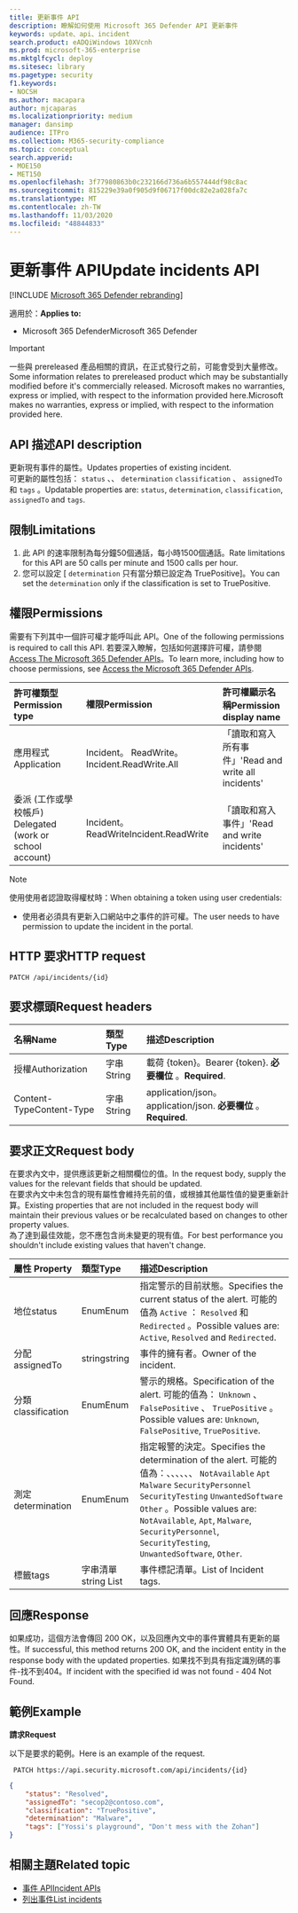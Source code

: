 ```yaml
---
title: 更新事件 API
description: 瞭解如何使用 Microsoft 365 Defender API 更新事件
keywords: update、api、incident
search.product: eADQiWindows 10XVcnh
ms.prod: microsoft-365-enterprise
ms.mktglfcycl: deploy
ms.sitesec: library
ms.pagetype: security
f1.keywords:
- NOCSH
ms.author: macapara
author: mjcaparas
ms.localizationpriority: medium
manager: dansimp
audience: ITPro
ms.collection: M365-security-compliance
ms.topic: conceptual
search.appverid:
- MOE150
- MET150
ms.openlocfilehash: 3f77980863b0c232166d736a6b557444df98c8ac
ms.sourcegitcommit: 815229e39a0f905d9f06717f00dc82e2a028fa7c
ms.translationtype: MT
ms.contentlocale: zh-TW
ms.lasthandoff: 11/03/2020
ms.locfileid: "48844833"
---
```

# <a name="update-incidents-api"></a><span data-ttu-id="2d743-104">更新事件 API</span><span class="sxs-lookup"><span data-stu-id="2d743-104">Update incidents API</span></span>

[!INCLUDE [Microsoft 365 Defender rebranding](../includes/microsoft-defender.md)]


<span data-ttu-id="2d743-105">適用於：</span><span class="sxs-lookup"><span data-stu-id="2d743-105">**Applies to:**</span></span>
- <span data-ttu-id="2d743-106">Microsoft 365 Defender</span><span class="sxs-lookup"><span data-stu-id="2d743-106">Microsoft 365 Defender</span></span>

>[!IMPORTANT] 
><span data-ttu-id="2d743-107">一些與 prereleased 產品相關的資訊，在正式發行之前，可能會受到大量修改。</span><span class="sxs-lookup"><span data-stu-id="2d743-107">Some information relates to prereleased product which may be substantially modified before it's commercially released.</span></span> <span data-ttu-id="2d743-108">Microsoft makes no warranties, express or implied, with respect to the information provided here.</span><span class="sxs-lookup"><span data-stu-id="2d743-108">Microsoft makes no warranties, express or implied, with respect to the information provided here.</span></span>


## <a name="api-description"></a><span data-ttu-id="2d743-109">API 描述</span><span class="sxs-lookup"><span data-stu-id="2d743-109">API description</span></span>
<span data-ttu-id="2d743-110">更新現有事件的屬性。</span><span class="sxs-lookup"><span data-stu-id="2d743-110">Updates properties of existing incident.</span></span>
<br><span data-ttu-id="2d743-111">可更新的屬性包括： ```status``` 、、 ```determination``` ```classification``` 、 ```assignedTo``` 和 ```tags``` 。</span><span class="sxs-lookup"><span data-stu-id="2d743-111">Updatable properties are: ```status```, ```determination```, ```classification```, ```assignedTo``` and ```tags```.</span></span>


## <a name="limitations"></a><span data-ttu-id="2d743-112">限制</span><span class="sxs-lookup"><span data-stu-id="2d743-112">Limitations</span></span>
1. <span data-ttu-id="2d743-113">此 API 的速率限制為每分鐘50個通話，每小時1500個通話。</span><span class="sxs-lookup"><span data-stu-id="2d743-113">Rate limitations for this API are 50 calls per minute and 1500 calls per hour.</span></span>
2. <span data-ttu-id="2d743-114">您可以設定 [ ```determination``` 只有當分類已設定為 TruePositive]。</span><span class="sxs-lookup"><span data-stu-id="2d743-114">You can set the ```determination``` only if the classification is set to TruePositive.</span></span>


## <a name="permissions"></a><span data-ttu-id="2d743-115">權限</span><span class="sxs-lookup"><span data-stu-id="2d743-115">Permissions</span></span>
<span data-ttu-id="2d743-116">需要有下列其中一個許可權才能呼叫此 API。</span><span class="sxs-lookup"><span data-stu-id="2d743-116">One of the following permissions is required to call this API.</span></span> <span data-ttu-id="2d743-117">若要深入瞭解，包括如何選擇許可權，請參閱 [Access The Microsoft 365 Defender APIs](api-access.md)。</span><span class="sxs-lookup"><span data-stu-id="2d743-117">To learn more, including how to choose permissions, see [Access the Microsoft 365 Defender APIs](api-access.md).</span></span>

<span data-ttu-id="2d743-118">許可權類型</span><span class="sxs-lookup"><span data-stu-id="2d743-118">Permission type</span></span> |   <span data-ttu-id="2d743-119">權限</span><span class="sxs-lookup"><span data-stu-id="2d743-119">Permission</span></span>  |   <span data-ttu-id="2d743-120">許可權顯示名稱</span><span class="sxs-lookup"><span data-stu-id="2d743-120">Permission display name</span></span>
:---|:---|:---
<span data-ttu-id="2d743-121">應用程式</span><span class="sxs-lookup"><span data-stu-id="2d743-121">Application</span></span> |   <span data-ttu-id="2d743-122">Incident。 ReadWrite。</span><span class="sxs-lookup"><span data-stu-id="2d743-122">Incident.ReadWrite.All</span></span> |    <span data-ttu-id="2d743-123">「讀取和寫入所有事件」</span><span class="sxs-lookup"><span data-stu-id="2d743-123">'Read and write all incidents'</span></span>
<span data-ttu-id="2d743-124">委派 (工作或學校帳戶) </span><span class="sxs-lookup"><span data-stu-id="2d743-124">Delegated (work or school account)</span></span> | <span data-ttu-id="2d743-125">Incident。 ReadWrite</span><span class="sxs-lookup"><span data-stu-id="2d743-125">Incident.ReadWrite</span></span> | <span data-ttu-id="2d743-126">「讀取和寫入事件」</span><span class="sxs-lookup"><span data-stu-id="2d743-126">'Read and write incidents'</span></span>

>[!NOTE]
> <span data-ttu-id="2d743-127">使用使用者認證取得權杖時：</span><span class="sxs-lookup"><span data-stu-id="2d743-127">When obtaining a token using user credentials:</span></span>
>- <span data-ttu-id="2d743-128">使用者必須具有更新入口網站中之事件的許可權。</span><span class="sxs-lookup"><span data-stu-id="2d743-128">The user needs to have permission to update the incident in the portal.</span></span>


## <a name="http-request"></a><span data-ttu-id="2d743-129">HTTP 要求</span><span class="sxs-lookup"><span data-stu-id="2d743-129">HTTP request</span></span>

```
PATCH /api/incidents/{id}
```

## <a name="request-headers"></a><span data-ttu-id="2d743-130">要求標頭</span><span class="sxs-lookup"><span data-stu-id="2d743-130">Request headers</span></span>

<span data-ttu-id="2d743-131">名稱</span><span class="sxs-lookup"><span data-stu-id="2d743-131">Name</span></span> | <span data-ttu-id="2d743-132">類型</span><span class="sxs-lookup"><span data-stu-id="2d743-132">Type</span></span> | <span data-ttu-id="2d743-133">描述</span><span class="sxs-lookup"><span data-stu-id="2d743-133">Description</span></span>
:---|:---|:---
<span data-ttu-id="2d743-134">授權</span><span class="sxs-lookup"><span data-stu-id="2d743-134">Authorization</span></span> | <span data-ttu-id="2d743-135">字串</span><span class="sxs-lookup"><span data-stu-id="2d743-135">String</span></span> | <span data-ttu-id="2d743-136">載荷 {token}。</span><span class="sxs-lookup"><span data-stu-id="2d743-136">Bearer {token}.</span></span> <span data-ttu-id="2d743-137">**必要欄位** 。</span><span class="sxs-lookup"><span data-stu-id="2d743-137">**Required**.</span></span>
<span data-ttu-id="2d743-138">Content-Type</span><span class="sxs-lookup"><span data-stu-id="2d743-138">Content-Type</span></span> | <span data-ttu-id="2d743-139">字串</span><span class="sxs-lookup"><span data-stu-id="2d743-139">String</span></span> | <span data-ttu-id="2d743-140">application/json。</span><span class="sxs-lookup"><span data-stu-id="2d743-140">application/json.</span></span> <span data-ttu-id="2d743-141">**必要欄位** 。</span><span class="sxs-lookup"><span data-stu-id="2d743-141">**Required**.</span></span>


## <a name="request-body"></a><span data-ttu-id="2d743-142">要求正文</span><span class="sxs-lookup"><span data-stu-id="2d743-142">Request body</span></span>
<span data-ttu-id="2d743-143">在要求內文中，提供應該更新之相關欄位的值。</span><span class="sxs-lookup"><span data-stu-id="2d743-143">In the request body, supply the values for the relevant fields that should be updated.</span></span>
<br><span data-ttu-id="2d743-144">在要求內文中未包含的現有屬性會維持先前的值，或根據其他屬性值的變更重新計算。</span><span class="sxs-lookup"><span data-stu-id="2d743-144">Existing properties that are not included in the request body will maintain their previous values or be recalculated based on changes to other property values.</span></span> 
<br><span data-ttu-id="2d743-145">為了達到最佳效能，您不應包含尚未變更的現有值。</span><span class="sxs-lookup"><span data-stu-id="2d743-145">For best performance you shouldn't include existing values that haven't change.</span></span>

<span data-ttu-id="2d743-146">屬性	</span><span class="sxs-lookup"><span data-stu-id="2d743-146">Property</span></span> | <span data-ttu-id="2d743-147">類型</span><span class="sxs-lookup"><span data-stu-id="2d743-147">Type</span></span> | <span data-ttu-id="2d743-148">描述</span><span class="sxs-lookup"><span data-stu-id="2d743-148">Description</span></span>
:---|:---|:---
<span data-ttu-id="2d743-149">地位</span><span class="sxs-lookup"><span data-stu-id="2d743-149">status</span></span> | <span data-ttu-id="2d743-150">Enum</span><span class="sxs-lookup"><span data-stu-id="2d743-150">Enum</span></span> | <span data-ttu-id="2d743-151">指定警示的目前狀態。</span><span class="sxs-lookup"><span data-stu-id="2d743-151">Specifies the current status of the alert.</span></span> <span data-ttu-id="2d743-152">可能的值為 ```Active``` ： ```Resolved``` 和 ```Redirected``` 。</span><span class="sxs-lookup"><span data-stu-id="2d743-152">Possible values are: ```Active```, ```Resolved``` and ```Redirected```.</span></span>
<span data-ttu-id="2d743-153">分配</span><span class="sxs-lookup"><span data-stu-id="2d743-153">assignedTo</span></span> | <span data-ttu-id="2d743-154">string</span><span class="sxs-lookup"><span data-stu-id="2d743-154">string</span></span> | <span data-ttu-id="2d743-155">事件的擁有者。</span><span class="sxs-lookup"><span data-stu-id="2d743-155">Owner of the incident.</span></span>
<span data-ttu-id="2d743-156">分類</span><span class="sxs-lookup"><span data-stu-id="2d743-156">classification</span></span> | <span data-ttu-id="2d743-157">Enum</span><span class="sxs-lookup"><span data-stu-id="2d743-157">Enum</span></span> | <span data-ttu-id="2d743-158">警示的規格。</span><span class="sxs-lookup"><span data-stu-id="2d743-158">Specification of the alert.</span></span> <span data-ttu-id="2d743-159">可能的值為： ```Unknown``` 、 ```FalsePositive``` 、 ```TruePositive``` 。</span><span class="sxs-lookup"><span data-stu-id="2d743-159">Possible values are: ```Unknown```, ```FalsePositive```, ```TruePositive```.</span></span>
<span data-ttu-id="2d743-160">測定</span><span class="sxs-lookup"><span data-stu-id="2d743-160">determination</span></span> | <span data-ttu-id="2d743-161">Enum</span><span class="sxs-lookup"><span data-stu-id="2d743-161">Enum</span></span> | <span data-ttu-id="2d743-162">指定報警的決定。</span><span class="sxs-lookup"><span data-stu-id="2d743-162">Specifies the determination of the alert.</span></span> <span data-ttu-id="2d743-163">可能的值為：、、、、、、 ```NotAvailable``` ```Apt``` ```Malware``` ```SecurityPersonnel``` ```SecurityTesting``` ```UnwantedSoftware``` ```Other``` 。</span><span class="sxs-lookup"><span data-stu-id="2d743-163">Possible values are: ```NotAvailable```, ```Apt```, ```Malware```, ```SecurityPersonnel```, ```SecurityTesting```, ```UnwantedSoftware```, ```Other```.</span></span>
<span data-ttu-id="2d743-164">標籤</span><span class="sxs-lookup"><span data-stu-id="2d743-164">tags</span></span> | <span data-ttu-id="2d743-165">字串清單</span><span class="sxs-lookup"><span data-stu-id="2d743-165">string List</span></span> | <span data-ttu-id="2d743-166">事件標記清單。</span><span class="sxs-lookup"><span data-stu-id="2d743-166">List of Incident tags.</span></span>



## <a name="response"></a><span data-ttu-id="2d743-167">回應</span><span class="sxs-lookup"><span data-stu-id="2d743-167">Response</span></span>
<span data-ttu-id="2d743-168">如果成功，這個方法會傳回 200 OK，以及回應內文中的事件實體具有更新的屬性。</span><span class="sxs-lookup"><span data-stu-id="2d743-168">If successful, this method returns 200 OK, and the incident entity in the response body with the updated properties.</span></span> <span data-ttu-id="2d743-169">如果找不到具有指定識別碼的事件-找不到404。</span><span class="sxs-lookup"><span data-stu-id="2d743-169">If incident with the specified id was not found - 404 Not Found.</span></span>


## <a name="example"></a><span data-ttu-id="2d743-170">範例</span><span class="sxs-lookup"><span data-stu-id="2d743-170">Example</span></span>

<span data-ttu-id="2d743-171">**請求**</span><span class="sxs-lookup"><span data-stu-id="2d743-171">**Request**</span></span>

<span data-ttu-id="2d743-172">以下是要求的範例。</span><span class="sxs-lookup"><span data-stu-id="2d743-172">Here is an example of the request.</span></span>

```
 PATCH https://api.security.microsoft.com/api/incidents/{id}
```

```json
{
    "status": "Resolved",
    "assignedTo": "secop2@contoso.com",
    "classification": "TruePositive",
    "determination": "Malware",
    "tags": ["Yossi's playground", "Don't mess with the Zohan"]
}
```


## <a name="related-topic"></a><span data-ttu-id="2d743-173">相關主題</span><span class="sxs-lookup"><span data-stu-id="2d743-173">Related topic</span></span>
- [<span data-ttu-id="2d743-174">事件 API</span><span class="sxs-lookup"><span data-stu-id="2d743-174">Incident APIs</span></span>](api-incident.md)
- [<span data-ttu-id="2d743-175">列出事件</span><span class="sxs-lookup"><span data-stu-id="2d743-175">List incidents</span></span>](api-list-incidents.md)
